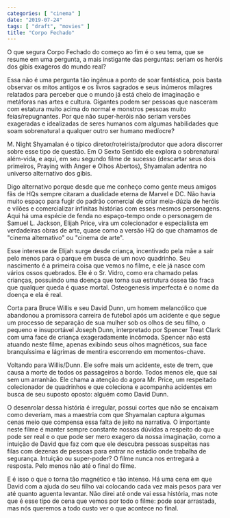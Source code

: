 ```yaml
---
categories: [ "cinema" ]
date: "2019-07-24"
tags: [ "draft", "movies" ]
title: "Corpo Fechado"
---
```

O que segura Corpo Fechado do começo ao fim é o seu tema, que se resume
em uma pergunta, a mais instigante das perguntas: seriam os heróis dos
gibis exageros do mundo real?

Essa não é uma pergunta tão ingênua a ponto de soar fantástica,
pois basta observar os mitos antigos e os livros sagrados e seus
inúmeros milagres relatados para perceber que o mundo já está cheio
de imaginação e metáforas nas artes e cultura. Gigantes podem ser
pessoas que nasceram com estatura muito acima do normal e monstros pessoas
muito feias/repugnantes. Por que não super-heróis não seriam versões
exageradas e idealizadas de seres humanos com algumas habilidades que
soam sobrenatural a qualquer outro ser humano medíocre?

M. Night Shyamalan é o típico diretor/roteirista/produtor que adora
discorrer sobre esse tipo de questão. Em O Sexto Sentido ele explora
o sobrenatural além-vida, e aqui, em seu segundo filme de sucesso
(descartar seus dois primeiros, Praying with Anger e Olhos Abertos),
Shyamalan adentra no universo alternativo dos gibis.

Digo alternativo porque desde que me conheço como gente meus amigos
fãs de HQs sempre citaram a dualidade eterna de Marvel e DC. Não havia
muito espaço para fugir do padrão comercial de criar meia-dúzia de
heróis e vilões e comercializar infinitas histórias com esses mesmos
personagens. Aqui há uma espécie de fenda no espaço-tempo onde o
personagem de Samuel L. Jackson, Elijah Price, vira um colecionador e
especialista em verdadeiras obras de arte, quase como a versão HQ do
que chamamos de "cinema alternativo" ou "cinema de arte".

Esse interesse de Elijah surge desde criança, incentivado pela mãe
a sair pelo menos para o parque em busca de um novo quadrinho. Seu
nascimento é a primeira coisa que vemos no filme, e ele já nasce com
vários ossos quebrados. Ele é o Sr. Vidro, como era chamado pelas
crianças, possuindo uma doença que torna sua estrutura óssea tão
fraca que qualquer queda é quase mortal. Osteogenesis imperfecta é o
nome da doença e ela é real.

Corta para Bruce Willis e seu David Dunn, um homem melancólico que
abandonou a promissora carreira de futebol após um acidente e que segue
um processo de separação de sua mulher sob os olhos de seu filho,
o pequeno e insuportável Joseph Dunn, interpretado por Spencer Treat
Clark com uma face de criança exageradamente incômoda. Spencer não
está atuando neste filme, apenas exibindo seus olhos magnéticos, sua
face branquíssima e lágrimas de mentira escorrendo em momentos-chave.

Voltando para Willis/Dunn. Ele sofre mais um acidente, este de trem,
que causa a morte de todos os passageiros a bordo. Todos menos ele,
que sai sem um arranhão. Ele chama a atenção do agora Mr. Price,
um respeitado colecionador de quadrinhos e que coleciona e acompanha
acidentes em busca de seu suposto oposto: alguém como David Dunn.

O desenrolar dessa história é irregular, possui cortes que não se
encaixam como deveriam, mas a maestria com que Shyamalan captura algumas
cenas meio que compensa essa falta de jeito na narrativa. O importante
neste filme é manter sempre constante nossas dúvidas a respeito do
que pode ser real e o que pode ser mero exagero da nossa imaginação,
como a intuição de David que faz com que ele descubra pessoas suspeitas
nas filas com dezenas de pessoas para entrar no estádio onde trabalha
de segurança. Intuição ou super-poder? O filme nunca nos entregará
a resposta. Pelo menos não até o final do filme.

E é isso o que o torna tão magnético e tão intenso. Há uma cena em
que David com a ajuda do seu filho vai colocando cada vez mais pesos para
ver até quanto aguenta levantar. Não direi até onde vai essa história,
mas note que é esse tipo de cena que vemos por todo o filme: pode soar
arrastada, mas nós queremos a todo custo ver o que acontece no final.
